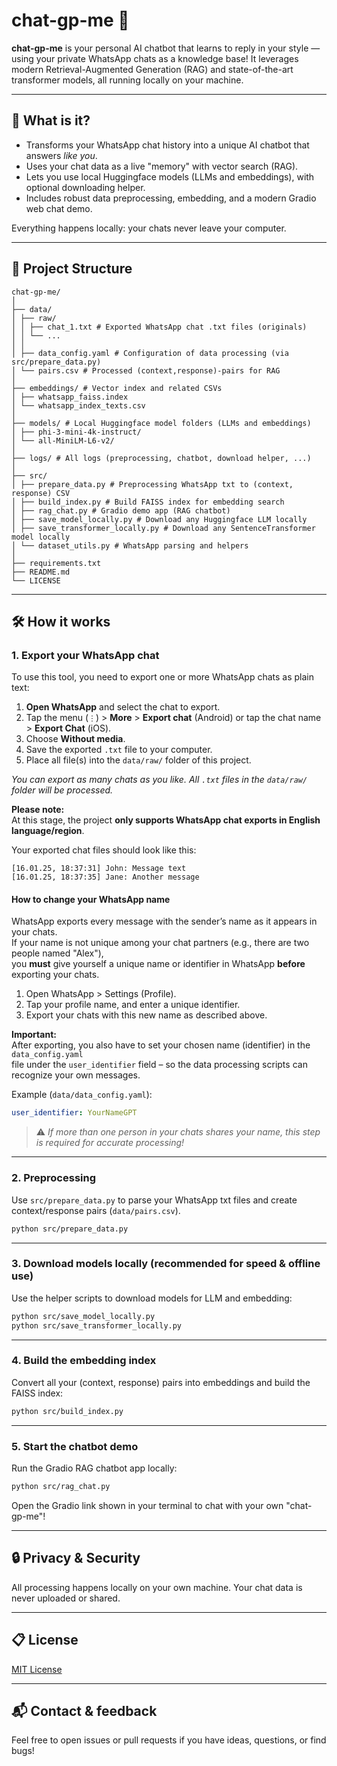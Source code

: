 # chat-gp-me 🤖

**chat-gp-me** is your personal AI chatbot that learns to reply in your style — using your private WhatsApp chats as a knowledge base!
It leverages modern Retrieval-Augmented Generation (RAG) and state-of-the-art transformer models, all running locally on your machine.

---

## 🚀 What is it?

- Transforms your WhatsApp chat history into a unique AI chatbot that answers *like you*.
- Uses your chat data as a live "memory" with vector search (RAG).
- Lets you use local Huggingface models (LLMs and embeddings), with optional downloading helper.
- Includes robust data preprocessing, embedding, and a modern Gradio web chat demo.

Everything happens locally: your chats never leave your computer.

---

## 📁 Project Structure

```
chat-gp-me/
│
├── data/
│ ├── raw/
│ │ ├── chat_1.txt # Exported WhatsApp chat .txt files (originals)
│ │ └── ...
│ │
│ ├── data_config.yaml # Configuration of data processing (via src/prepare_data.py)
│ └── pairs.csv # Processed (context,response)-pairs for RAG
│
├── embeddings/ # Vector index and related CSVs
│ ├── whatsapp_faiss.index
│ └── whatsapp_index_texts.csv
│
├── models/ # Local Huggingface model folders (LLMs and embeddings)
│ ├── phi-3-mini-4k-instruct/
│ └── all-MiniLM-L6-v2/
│
├── logs/ # All logs (preprocessing, chatbot, download helper, ...)
│
├── src/
│ ├── prepare_data.py # Preprocessing WhatsApp txt to (context, response) CSV
│ ├── build_index.py # Build FAISS index for embedding search
│ ├── rag_chat.py # Gradio demo app (RAG chatbot)
│ ├── save_model_locally.py # Download any Huggingface LLM locally
│ ├── save_transformer_locally.py # Download any SentenceTransformer model locally
│ └── dataset_utils.py # WhatsApp parsing and helpers
│
├── requirements.txt
├── README.md
└── LICENSE
```
---

## 🛠 How it works

### 1. Export your WhatsApp chat
To use this tool, you need to export one or more WhatsApp chats as plain text:

1. **Open WhatsApp** and select the chat to export.
2. Tap the menu (`⋮`) > **More** > **Export chat** (Android) or tap the chat name > **Export Chat** (iOS).
3. Choose **Without media**.
4. Save the exported `.txt` file to your computer.
5. Place all file(s) into the `data/raw/` folder of this project.

*You can export as many chats as you like. All `.txt` files in the `data/raw/` folder will be processed.*

**Please note:**  
At this stage, the project **only supports WhatsApp chat exports in English language/region**.

Your exported chat files should look like this:
```
[16.01.25, 18:37:31] John: Message text
[16.01.25, 18:37:35] Jane: Another message
```

#### How to change your WhatsApp name

WhatsApp exports every message with the sender’s name as it appears in your chats.  
If your name is not unique among your chat partners (e.g., there are two people named "Alex"),  
you **must** give yourself a unique name or identifier in WhatsApp **before** exporting your chats.

1. Open WhatsApp > Settings (Profile).
2. Tap your profile name, and enter a unique identifier.
3. Export your chats with this new name as described above.

**Important:**  
After exporting, you also have to set your chosen name (identifier) in the `data_config.yaml`  
file under the `user_identifier` field – so the data processing scripts can recognize your own messages.

Example (`data/data_config.yaml`):

```yaml
user_identifier: YourNameGPT
```

> ⚠️ *If more than one person in your chats shares your name, this step is required for accurate processing!*

---

### 2. Preprocessing

Use `src/prepare_data.py` to parse your WhatsApp txt files and create context/response pairs (`data/pairs.csv`).

```bash
python src/prepare_data.py
```

---

### 3. Download models locally (recommended for speed & offline use)

Use the helper scripts to download models for LLM and embedding:
```bash
python src/save_model_locally.py
python src/save_transformer_locally.py
```

---

### 4. Build the embedding index

Convert all your (context, response) pairs into embeddings and build the FAISS index:

```bash
python src/build_index.py
```

---

### 5. Start the chatbot demo

Run the Gradio RAG chatbot app locally:

```bash
python src/rag_chat.py
```
Open the Gradio link shown in your terminal to chat with your own "chat-gp-me"!

---

## 🔒 Privacy & Security

All processing happens locally on your own machine.
Your chat data is never uploaded or shared.

---

## 📋 License

[MIT License](LICENSE)

---

## 📬 Contact & feedback

Feel free to open issues or pull requests if you have ideas, questions, or find bugs!

